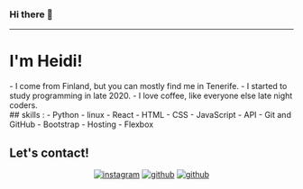 ### Hi there 👋

---
# I'm Heidi! 
<div float="left">
- I come from Finland, but you can mostly find me in Tenerife.
- I started to study programming in late 2020.
- I love coffee, like everyone else late night coders.


</div>

<div float="right">
## skills :
-  Python
-  linux
- React
-  HTML
- CSS
- JavaScript
-  API
- Git and GitHub
- Bootstrap
- Hosting
- Flexbox



</div>


## Let's contact!
<p align="center">
<a href="https://www.instagram.com/mycodingpara.docs/"><img src="https://img.shields.io/badge/Instagram-E4405F?style=for-the-badge&logo=instagram&logoColor=white" alt="instagram"></a>
<a href="https://github.com/Heudiini"><img src="https://img.shields.io/badge/GitHub-100000?style=for-the-badge&logo=github&logoColor=white" alt="github"></a>
<a href="https://www.linkedin.com/in/HeidiMorsky"><img src="https://img.shields.io/badge/LinkedIn-0077B5?style=for-the-badge&logo=linkedin&logoColor=white" alt="github"></a>
</p>
